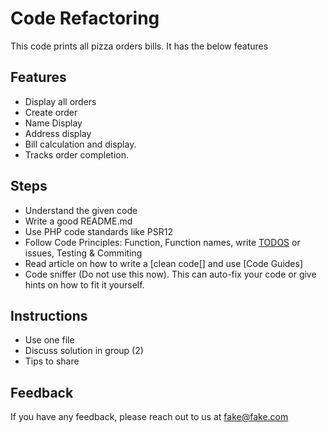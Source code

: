 # Code Refactoring

This code prints all pizza orders bills. It has the below features

## Features

- Display all orders
- Create order
- Name Display
- Address display
- Bill calculation and display.
- Tracks order completion.

## Steps

- Understand the given code
- Write a good README.md
- Use PHP code standards like PSR12
- Follow Code Principles: Function, Function names, write [TODOS](https://dev.to/razbakov/todo-in-code-b) or issues, Testing & Commiting
- Read article on how to write a [clean code[] and use [Code Guides]
- Code sniffer (Do not use this now). This can auto-fix your code or give hints on how to fit it yourself.

## Instructions

- Use one file
- Discuss solution in group (2)
- Tips to share

## Feedback

If you have any feedback, please reach out to us at fake@fake.com
